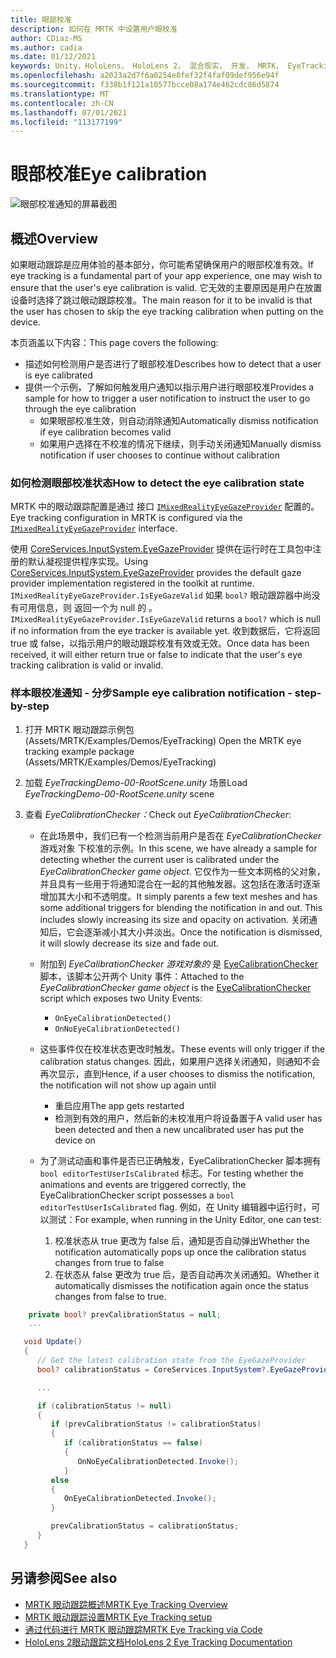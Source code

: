 ```yaml
---
title: 眼部校准
description: 如何在 MRTK 中设置用户眼校准
author: CDiaz-MS
ms.author: cadia
ms.date: 01/12/2021
keywords: Unity，HoloLens， HoloLens 2， 混合现实， 开发， MRTK， EyeTracking， 校准，
ms.openlocfilehash: a2023a2d7f6a0254e8fef32f4faf09def956e94f
ms.sourcegitcommit: f338b1f121a10577bcce08a174e462cdc86d5874
ms.translationtype: MT
ms.contentlocale: zh-CN
ms.lasthandoff: 07/01/2021
ms.locfileid: "113177199"
---
```

# <a name="eye-calibration"></a><span data-ttu-id="0f80b-104">眼部校准</span><span class="sxs-lookup"><span data-stu-id="0f80b-104">Eye calibration</span></span>

![眼部校准通知的屏幕截图](../../images/eye-tracking/mrtk_et_calibration_notification_example.jpg)

## <a name="overview"></a><span data-ttu-id="0f80b-106">概述</span><span class="sxs-lookup"><span data-stu-id="0f80b-106">Overview</span></span>

<span data-ttu-id="0f80b-107">如果眼动跟踪是应用体验的基本部分，你可能希望确保用户的眼部校准有效。</span><span class="sxs-lookup"><span data-stu-id="0f80b-107">If eye tracking is a fundamental part of your app experience, one may wish to ensure that the user's eye calibration is valid.</span></span>
<span data-ttu-id="0f80b-108">它无效的主要原因是用户在放置设备时选择了跳过眼动跟踪校准。</span><span class="sxs-lookup"><span data-stu-id="0f80b-108">The main reason for it to be invalid is that the user has chosen to skip the eye tracking calibration when putting on the device.</span></span>

<span data-ttu-id="0f80b-109">本页涵盖以下内容：</span><span class="sxs-lookup"><span data-stu-id="0f80b-109">This page covers the following:</span></span>

- <span data-ttu-id="0f80b-110">描述如何检测用户是否进行了眼部校准</span><span class="sxs-lookup"><span data-stu-id="0f80b-110">Describes how to detect that a user is eye calibrated</span></span>
- <span data-ttu-id="0f80b-111">提供一个示例，了解如何触发用户通知以指示用户进行眼部校准</span><span class="sxs-lookup"><span data-stu-id="0f80b-111">Provides a sample for how to trigger a user notification to instruct the user to go through the eye calibration</span></span>
  - <span data-ttu-id="0f80b-112">如果眼部校准生效，则自动消除通知</span><span class="sxs-lookup"><span data-stu-id="0f80b-112">Automatically dismiss notification if eye calibration becomes valid</span></span>
  - <span data-ttu-id="0f80b-113">如果用户选择在不校准的情况下继续，则手动关闭通知</span><span class="sxs-lookup"><span data-stu-id="0f80b-113">Manually dismiss notification if user chooses to continue without calibration</span></span>

### <a name="how-to-detect-the-eye-calibration-state"></a><span data-ttu-id="0f80b-114">如何检测眼部校准状态</span><span class="sxs-lookup"><span data-stu-id="0f80b-114">How to detect the eye calibration state</span></span>

<span data-ttu-id="0f80b-115">MRTK 中的眼动跟踪配置是通过 接口 [`IMixedRealityEyeGazeProvider`](xref:Microsoft.MixedReality.Toolkit.Input.IMixedRealityEyeGazeProvider) 配置的。</span><span class="sxs-lookup"><span data-stu-id="0f80b-115">Eye tracking configuration in MRTK is configured via the [`IMixedRealityEyeGazeProvider`](xref:Microsoft.MixedReality.Toolkit.Input.IMixedRealityEyeGazeProvider) interface.</span></span>

<span data-ttu-id="0f80b-116">使用 [CoreServices.InputSystem.EyeGazeProvider](eye-tracking-eye-gaze-provider.md) 提供在运行时在工具包中注册的默认凝视提供程序实现。</span><span class="sxs-lookup"><span data-stu-id="0f80b-116">Using [CoreServices.InputSystem.EyeGazeProvider](eye-tracking-eye-gaze-provider.md) provides the default gaze provider implementation registered in the toolkit at runtime.</span></span> <span data-ttu-id="0f80b-117">`IMixedRealityEyeGazeProvider.IsEyeGazeValid` 如果 `bool?` 眼动跟踪器中尚没有可用信息，则 返回一个为 null 的 。</span><span class="sxs-lookup"><span data-stu-id="0f80b-117">`IMixedRealityEyeGazeProvider.IsEyeGazeValid` returns a `bool?` which is null if no information from the eye tracker is available yet.</span></span>
<span data-ttu-id="0f80b-118">收到数据后，它将返回 true 或 false，以指示用户的眼动跟踪校准有效或无效。</span><span class="sxs-lookup"><span data-stu-id="0f80b-118">Once data has been received, it will either return true or false to indicate that the user's eye tracking calibration is valid or invalid.</span></span>

### <a name="sample-eye-calibration-notification---step-by-step"></a><span data-ttu-id="0f80b-119">样本眼校准通知 - 分步</span><span class="sxs-lookup"><span data-stu-id="0f80b-119">Sample eye calibration notification - step-by-step</span></span>

1. <span data-ttu-id="0f80b-120">打开 MRTK 眼动跟踪示例包 (Assets/MRTK/Examples/Demos/EyeTracking) </span><span class="sxs-lookup"><span data-stu-id="0f80b-120">Open the MRTK eye tracking example package (Assets/MRTK/Examples/Demos/EyeTracking)</span></span>

2. <span data-ttu-id="0f80b-121">加载 _EyeTrackingDemo-00-RootScene.unity_ 场景</span><span class="sxs-lookup"><span data-stu-id="0f80b-121">Load _EyeTrackingDemo-00-RootScene.unity_ scene</span></span>

3. <span data-ttu-id="0f80b-122">查看 _EyeCalibrationChecker：_</span><span class="sxs-lookup"><span data-stu-id="0f80b-122">Check out _EyeCalibrationChecker_:</span></span>
   - <span data-ttu-id="0f80b-123">在此场景中，我们已有一个检测当前用户是否在 *_EyeCalibrationChecker_* 游戏对象 下校准的示例。</span><span class="sxs-lookup"><span data-stu-id="0f80b-123">In this scene, we have already a sample for detecting whether the current user is calibrated under the *_EyeCalibrationChecker_ game object*.</span></span>
<span data-ttu-id="0f80b-124">它仅作为一些文本网格的父对象，并且具有一些用于将通知混合在一起的其他触发器。这包括在激活时逐渐增加其大小和不透明度。</span><span class="sxs-lookup"><span data-stu-id="0f80b-124">It simply parents a few text meshes and has some additional triggers for blending the notification in and out. This includes slowly increasing its size and opacity on activation.</span></span>
<span data-ttu-id="0f80b-125">关闭通知后，它会逐渐减小其大小并淡出。</span><span class="sxs-lookup"><span data-stu-id="0f80b-125">Once the notification is dismissed, it will slowly decrease its size and fade out.</span></span>

   - <span data-ttu-id="0f80b-126">附加到 *_EyeCalibrationChecker_ 游戏对象的* 是 [EyeCalibrationChecker](xref:Microsoft.MixedReality.Toolkit.Examples.Demos.EyeTracking.EyeCalibrationChecker) 脚本，该脚本公开两个 Unity 事件：</span><span class="sxs-lookup"><span data-stu-id="0f80b-126">Attached to the *_EyeCalibrationChecker_ game object* is the [EyeCalibrationChecker](xref:Microsoft.MixedReality.Toolkit.Examples.Demos.EyeTracking.EyeCalibrationChecker) script which exposes two Unity Events:</span></span>
      - `OnEyeCalibrationDetected()`
      - `OnNoEyeCalibrationDetected()`

   - <span data-ttu-id="0f80b-127">这些事件仅在校准状态更改时触发。</span><span class="sxs-lookup"><span data-stu-id="0f80b-127">These events will only trigger if the calibration status changes.</span></span> <span data-ttu-id="0f80b-128">因此，如果用户选择关闭通知，则通知不会再次显示，直到</span><span class="sxs-lookup"><span data-stu-id="0f80b-128">Hence, if a user chooses to dismiss the notification, the notification will not show up again until</span></span>
      - <span data-ttu-id="0f80b-129">重启应用</span><span class="sxs-lookup"><span data-stu-id="0f80b-129">The app gets restarted</span></span>
      - <span data-ttu-id="0f80b-130">检测到有效的用户，然后新的未校准用户将设备置于</span><span class="sxs-lookup"><span data-stu-id="0f80b-130">A valid user has been detected and then a new uncalibrated user has put the device on</span></span>

   - <span data-ttu-id="0f80b-131">为了测试动画和事件是否已正确触发，EyeCalibrationChecker 脚本拥有 `bool editorTestUserIsCalibrated` 标志。</span><span class="sxs-lookup"><span data-stu-id="0f80b-131">For testing whether the animations and events are triggered correctly, the EyeCalibrationChecker script possesses a `bool editorTestUserIsCalibrated` flag.</span></span> <span data-ttu-id="0f80b-132">例如，在 Unity 编辑器中运行时，可以测试：</span><span class="sxs-lookup"><span data-stu-id="0f80b-132">For example, when running in the Unity Editor, one can test:</span></span>
      1. <span data-ttu-id="0f80b-133">校准状态从 true 更改为 false 后，通知是否自动弹出</span><span class="sxs-lookup"><span data-stu-id="0f80b-133">Whether the notification automatically pops up once the calibration status changes from true to false</span></span>
      1. <span data-ttu-id="0f80b-134">在状态从 false 更改为 true 后，是否自动再次关闭通知。</span><span class="sxs-lookup"><span data-stu-id="0f80b-134">Whether it automatically dismisses the notification again once the status changes from false to true.</span></span>

```c#
    private bool? prevCalibrationStatus = null;
    ...

   void Update()
   {
      // Get the latest calibration state from the EyeGazeProvider
      bool? calibrationStatus = CoreServices.InputSystem?.EyeGazeProvider?.IsEyeCalibrationValid;

      ...

      if (calibrationStatus != null)
      {
         if (prevCalibrationStatus != calibrationStatus)
         {
            if (calibrationStatus == false)
            {
               OnNoEyeCalibrationDetected.Invoke();
            }
         else
         {
            OnEyeCalibrationDetected.Invoke();
         }

         prevCalibrationStatus = calibrationStatus;
      }
   }
```

## <a name="see-also"></a><span data-ttu-id="0f80b-135">另请参阅</span><span class="sxs-lookup"><span data-stu-id="0f80b-135">See also</span></span>

- [<span data-ttu-id="0f80b-136">MRTK 眼动跟踪概述</span><span class="sxs-lookup"><span data-stu-id="0f80b-136">MRTK Eye Tracking Overview</span></span>](eye-tracking-main.md)
- [<span data-ttu-id="0f80b-137">MRTK 眼动跟踪设置</span><span class="sxs-lookup"><span data-stu-id="0f80b-137">MRTK Eye Tracking setup</span></span>](eye-tracking-basic-setup.md)
- [<span data-ttu-id="0f80b-138">通过代码进行 MRTK 眼动跟踪</span><span class="sxs-lookup"><span data-stu-id="0f80b-138">MRTK Eye Tracking via Code</span></span>](eye-tracking-eye-gaze-provider.md)
- [<span data-ttu-id="0f80b-139">HoloLens 2眼动跟踪文档</span><span class="sxs-lookup"><span data-stu-id="0f80b-139">HoloLens 2 Eye Tracking Documentation</span></span>](/windows/mixed-reality/eye-tracking)
